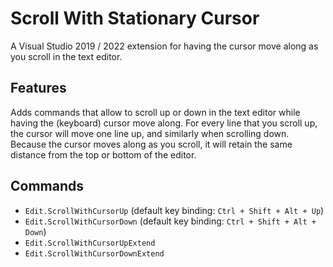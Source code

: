# Scroll With Stationary Cursor

A Visual Studio 2019 / 2022 extension for having the cursor move along as you scroll in the text editor.

## Features

Adds commands that allow to scroll up or down in the text editor while having the (keyboard) cursor move along. For every line that you scroll up, the cursor will move one line up, and similarly when scrolling down. Because the cursor moves along as you scroll, it will retain the same distance from the top or bottom of the editor.

## Commands

- `Edit.ScrollWithCursorUp` (default key binding: `Ctrl + Shift + Alt + Up`)
- `Edit.ScrollWithCursorDown` (default key binding: `Ctrl + Shift + Alt + Down`)
- `Edit.ScrollWithCursorUpExtend`
- `Edit.ScrollWithCursorDownExtend`
